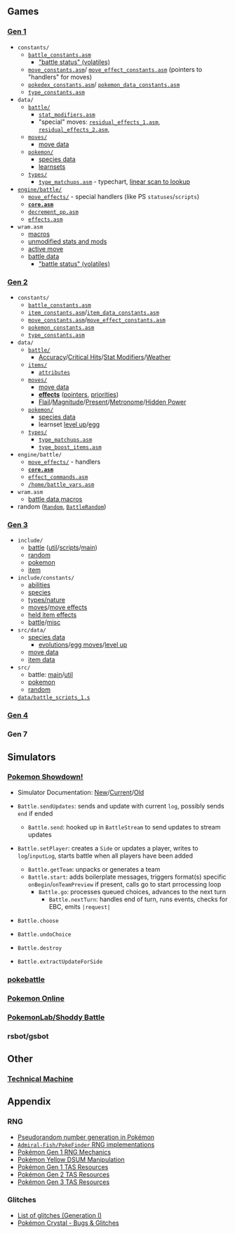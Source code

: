 ## Games

### [Gen 1](https://github.com/pret/pokered)

- `constants/`
  - [`battle_constants.asm`](https://github.com/pret/pokered/blob/master/constants/battle_constants.asm)
    - ["battle status" (volatiles)](https://github.com/pret/pokered/blob/master/constants/battle_constants.asm#L73-L100)
  - [`move_constants.asm`](https://github.com/pret/pokered/blob/master/constants/move_constants.asm)/ [`move_effect_constants.asm`](https://github.com/pret/pokered/blob/master/constants/move_effect_constants.asm) (pointers to "handlers" for moves)
  - [`pokedex_constants.asm`](https://github.com/pret/pokered/blob/master/constants/pokedex_constants.asm)/ [`pokemon_data_constants.asm`](https://github.com/pret/pokered/blob/master/constants/pokemon_data_constants.asm)
  - [`type_constants.asm`](https://github.com/pret/pokered/blob/master/constants/type_constants.asm)
- `data/`
  - [`battle/`](https://github.com/pret/pokered/tree/master/data/battle)
    - [`stat_modifiers.asm`](https://github.com/pret/pokered/blob/master/data/battle/stat_modifiers.asm)
    - "special" moves:  [`residual_effects_1.asm`](https://github.com/pret/pokered/blob/master/data/battle/residual_effects_1.asm), [`residual_effects_2.asm`](https://github.com/pret/pokered/blob/master/data/battle/residual_effects_2.asm),
  - [`moves/`](https://github.com/pret/pokered/tree/master/data/moves)
    - [move data](https://github.com/pret/pokered/blob/master/data/moves/moves.asm)
  - [`pokemon/`](https://github.com/pret/pokered/tree/master/data/pokemon)
    - [species data](https://github.com/pret/pokered/tree/master/data/pokemon/base_stats)
    - [learnsets](https://github.com/pret/pokered/blob/master/data/pokemon/evos_moves.asm)
  - [`types/`](https://github.com/pret/pokered/tree/master/data/types)
    - [`type_matchups.asm`](https://github.com/pret/pokered/blob/master/data/types/type_matchups.asm) - typechart, [linear scan to lookup](https://github.com/pret/pokered/blob/master/engine/battle/core.asm#L5230-L5289)
- [`engine/battle/`](https://github.com/pret/pokered/blob/master/engine/battle)
  - [`move_effects/`](https://github.com/pret/pokered/tree/master/engine/battle/move_effects) - special handlers (like PS `statuses`/`scripts`)
  - [**`core.asm`**](https://github.com/pret/pokered/blob/master/engine/battle/core.asm)
  - [`decrement_pp.asm`](https://github.com/pret/pokered/blob/master/engine/battle/decrement_pp.asm)
  - [`effects.asm`](https://github.com/pret/pokered/blob/master/engine/battle/effects.asm)
- `wram.asm`
  - [macros](https://github.com/pret/pokered/blob/master/macros/wram.asm)
  - [unmodified stats and mods](https://github.com/pret/pokered/blob/master/wram.asm#L525)
  - [active move](https://github.com/pret/pokered/blob/master/wram.asm#L1156)
  - [battle data](https://github.com/pret/pokered/blob/master/wram.asm#L1232)
    - ["battle status" (volatiles)](https://github.com/pret/pokered/blob/master/wram.asm#L1261-L1284)

### [Gen 2](https://github.com/pret/pokecrystal)

- `constants/`
  - [`battle_constants.asm`](https://github.com/pret/pokecrystal/blob/master/constants/battle_constants.asm)
  - [`item_constants.asm`](https://github.com/pret/pokecrystal/blob/master/constants/item_constants.asm)/[`item_data_constants.asm`](https://github.com/pret/pokecrystal/blob/master/constants/item_data_constants.asm#L61-L135)
  - [`move_constants.asm`](https://github.com/pret/pokecrystal/blob/master/constants/move_constants.asm)/[`move_effect_constants.asm`](https://github.com/pret/pokecrystal/blob/master/constants/move_effect_constants.asm)
  - [`pokemon_constants.asm`](https://github.com/pret/pokecrystal/blob/master/constants/pokemon_constants.asm)
  - [`type_constants.asm`](https://github.com/pret/pokecrystal/blob/master/constants/type_constants.asm)
- `data/`
  - [`battle/`](https://github.com/pret/pokecrystal/tree/master/data/battle)
    - [Accuracy](https://github.com/pret/pokecrystal/blob/master/data/battle/accuracy_multipliers.asm)/[Critical Hits](https://github.com/pret/pokecrystal/blob/master/data/battle/critical_hit_chances.asm)/[Stat Modifiers](https://github.com/pret/pokecrystal/blob/master/data/battle/stat_multipliers.asm)/[Weather](https://github.com/pret/pokecrystal/blob/master/data/battle/weather_modifiers.asm)
  - [`items/`](https://github.com/pret/pokecrystal/tree/master/data/items)
    - [`attributes`](https://github.com/pret/pokecrystal/blob/master/data/items/attributes.asm)
  - [`moves/`](https://github.com/pret/pokecrystal/tree/master/data/moves)
    - [move data](https://github.com/pret/pokecrystal/blob/master/data/moves/moves.asm)
    - [**effects**](https://github.com/pret/pokecrystal/blob/master/data/moves/effects.asm) ([pointers](https://github.com/pret/pokecrystal/blob/master/data/moves/effects_pointers.asm), [priorities](https://github.com/pret/pokecrystal/blob/master/data/moves/effects_priorities.asm))
    - [Flail](https://github.com/pret/pokecrystal/blob/master/data/moves/flail_reversal_power.asm)/[Magnitude](https://github.com/pret/pokecrystal/blob/master/data/moves/magnitude_power.asm)/[Present](https://github.com/pret/pokecrystal/blob/master/data/moves/present_power.asm)/[Metronome](https://github.com/pret/pokecrystal/blob/master/data/moves/metronome_exception_moves.asm)/[Hidden Power](https://github.com/pret/pokecrystal/blob/master/engine/battle/hidden_power.asm)
  - [`pokemon/`](https://github.com/pret/pokecrystal/tree/master/data/pokemon)
    - [species data](https://github.com/pret/pokecrystal/tree/master/data/pokemon/base_stats)
    - learnset [level up](https://github.com/pret/pokecrystal/blob/master/data/pokemon/evos_attacks.asm)/[egg](https://github.com/pret/pokecrystal/blob/master/data/pokemon/egg_moves.asm)
  - [`types/`](https://github.com/pret/pokecrystal/tree/master/data/types)
    - [`type_matchups.asm`](https://github.com/pret/pokecrystal/blob/master/data/types/type_matchups.asm)
    - [`type_boost_items.asm`](https://github.com/pret/pokecrystal/blob/master/data/types/type_boost_items.asm)
- `engine/battle/`
  - [`move_effects/`](https://github.com/pret/pokecrystal/tree/master/engine/battle/move_effects) - handlers
  - [**`core.asm`**](https://github.com/pret/pokecrystal/tree/master/engine/battle/core.asm)
  - [`effect_commands.asm`](https://github.com/pret/pokecrystal/blob/master/engine/battle/effect_commands.asm)
  - [`/home/battle_vars.asm`](https://github.com/pret/pokecrystal/blob/master/home/battle_vars.asm)
- `wram.asm`
  - [battle data](https://github.com/pret/pokecrystal/blob/master/wram.asm#L352-L621),[macros](https://github.com/pret/pokecrystal/blob/master/macros/wram.asm)
- random ([`Random`](https://github.com/pret/pokecrystal/blob/master/home/random.asm), [`BattleRandom`](https://github.com/pret/pokecrystal/blob/master/engine/battle/core.asm#L6881-L6947))

### [Gen 3](https://github.com/pret/pokeemerald)

- `include/`
  - [battle](https://github.com/pret/pokeemerald/blob/master/include/battle.h) ([util](https://github.com/pret/pokeemerald/blob/master/include/battle_util.h)/[scripts](https://github.com/pret/pokeemerald/blob/master/include/battle_scripts.h)/[main](https://github.com/pret/pokeemerald/blob/master/include/battle_main.h))
  - [random](https://github.com/pret/pokeemerald/blob/master/include/random.h)
  - [pokemon](https://github.com/pret/pokeemerald/blob/master/include/pokemon.h#L160-L241)
  - [item](https://github.com/pret/pokeemerald/blob/master/include/item.h)
- `include/constants/`
  - [abilities](https://github.com/pret/pokeemerald/blob/master/include/constants/abilities.h)
  - [species](https://github.com/pret/pokeemerald/blob/master/include/constants/species.h)
  - [types/nature](https://github.com/pret/pokeemerald/blob/master/include/constants/pokemon.h)
  - [moves](https://github.com/pret/pokeemerald/blob/master/include/constants/moves.h)/[move effects](https://github.com/pret/pokeemerald/blob/master/include/constants/battle_move_effects.h)
  - [held item effects](https://github.com/pret/pokeemerald/blob/master/include/constants/hold_effects.h)
  - [battle](https://github.com/pret/pokeemerald/blob/master/include/constants/battle.h)/[misc](https://github.com/pret/pokeemerald/blob/master/include/constants/battle_script_commands.h)
- `src/data/`
  - [species data](https://github.com/pret/pokeemerald/blob/master/src/data/pokemon/base_stats.h)
    - [evolutions](https://github.com/pret/pokeemerald/blob/master/src/data/pokemon/evolution.h)/[egg moves](https://github.com/pret/pokeemerald/blob/master/src/data/pokemon/egg_moves.h)/[level up](https://github.com/pret/pokeemerald/blob/master/src/data/pokemon/level_up_learnsets.h)
  - [move data](https://github.com/pret/pokeemerald/blob/master/src/data/battle_moves.h)
  - [item data](https://github.com/pret/pokeemerald/blob/master/src/data/items.h)
- `src/`
  - battle: [main](https://github.com/pret/pokeemerald/blob/master/src/battle_main.c)/[util](https://github.com/pret/pokeemerald/blob/master/src/battle_util.c)
  - [pokemon](https://github.com/pret/pokeemerald/blob/master/src/pokemon.c)
  - [random](https://github.com/pret/pokeemerald/blob/master/src/random.c)
- [`data/battle_scripts_1.s`](https://github.com/pret/pokeemerald/blob/master/data/battle_scripts_1.s)

### [Gen 4](https://github.com/pret/pokediamond)

### Gen 7

## Simulators

### [Pokemon Showdown!](https://github.com/smogon/pokemon-showdown)

- Simulator Documentation: [New](https://gist.github.com/scheibo/c9ef943ef6e01e350940c8429c378e3b)/[Current](https://raw.githubusercontent.com/smogon/pokemon-showdown/master/simulator-doc.txt)/[Old](https://raw.githubusercontent.com/smogon/pokemon-showdown/master/old-simulator-doc.txt)

- `Battle.sendUpdates`: sends and update with current `log`, possibly sends `end` if ended
  - `Battle.send`: hooked up in `BattleStream` to send updates to stream updates
- `Battle.setPlayer`: creates a `Side` or updates a player, writes to `log`/`inputLog`, starts
  battle when all players have been added
  - `Battle.getTeam`: unpacks or generates a team
  - `Battle.start`: adds boilerplate messages, triggers format(s) specific `onBegin`/`onTeamPreview` if present, calls go to start prrocessing loop
    - `Battle.go`: processes queued choices, advances to the next turn
      - `Battle.nextTurn`: handles end of turn, runs events, checks for EBC, emits `|request|`
- `Battle.choose`
- `Battle.undoChoice`
- `Battle.destroy`
- `Battle.extractUpdateForSide`

### [pokebattle](https://github.com/sarenji/pokebattle-sim)

### [Pokemon Online](https://github.com/po-devs/pokemon-online)

### [PokemonLab/Shoddy Battle](https://github.com/cathyjf/PokemonLab)

### rsbot/gsbot

## Other

### [Technical Machine](https://github.com/davidstone/technical-machine)

## Appendix

### RNG

- [Pseudorandom number generation in Pokémon](https://bulbapedia.bulbagarden.net/wiki/Pseudorandom_number_generation_in_Pokémon)
- [`Admiral-Fish/PokeFinder` RNG implementations](https://github.com/Admiral-Fish/PokeFinder/tree/master/Source/Core/RNG)
- [Pokémon Gen 1 RNG Mechanics](https://glitchcity.wiki/Luck_manipulation_(Generation_I)#Mechanics_of_the_RNG)
- [Pokémon Yellow DSUM Manipulation](http://wiki.pokemonspeedruns.com/index.php/Pokémon_Red/Blue/Yellow_DSum_Manipulation)
- [Pokémon Gen 1 TAS Resources](http://tasvideos.org/GameResources/GBx/PokemonGen1.html)
- [Pokémon Gen 2 TAS Resources](http://tasvideos.org/GameResources/GBx/PokemonGen2.html)
- [Pokémon Gen 3 TAS Resources](http://tasvideos.org/GameResources/GBx/PokemonGen3/RNG.html)

### Glitches

- [List of glitches (Generation I)](https://bulbapedia.bulbagarden.net/wiki/List_of_glitches_(Generation_I))
- [Pokémon Crystal - Bugs & Glitches](https://github.com/pret/pokecrystal/blob/master/docs/bugs_and_glitches.md)
